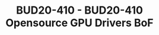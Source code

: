 ---
categories:
- bud20
description: BoF to discuss current state of opensource GPU drivers on ARM and plans
  for the future. What has happened in 2019 and what is planned for 2020.
image:
  featured: 'true'
  path: https://static.linaro.org/connect/bud20/images/BUD20-410.png
session_id: BUD20-410
session_speakers:
- speaker_bio: Tomeu has 13 years of experience contributing to open source projects
    everywhere in the graphics stack, from the kernel to applications, including GPU
    drivers and web browsers.
  speaker_company: ''
  speaker_image: http://avatars.sched.co/4/38/10468708/avatar.jpg.320x320px.jpg?6da
  speaker_name: Tomeu Vizoso
  speaker_position: Principal Software Engineer, Collabora Ltd.
  speaker_role: attendee, speaker
session_track: Multimedia
tag: session
tags: Multimedia
title: BUD20-410 - BUD20-410 Opensource GPU Drivers BoF
---